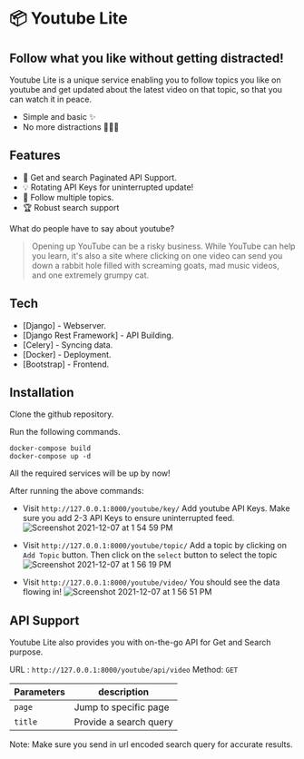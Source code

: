 # 📦 Youtube Lite
## Follow what you like without getting distracted!

Youtube Lite is a unique service enabling you to follow topics you like on youtube and get updated about the latest video on that topic, so that you can watch it in peace.

- Simple and basic ✨
- No more distractions 🧘🏼‍♂️

## Features

- 🚀 Get and search Paginated API Support.
- 💡 Rotating API Keys for uninterrupted update!
- 📝 Follow multiple topics.
- 🏆 Robust search support

What do people have to say about youtube?

> Opening up YouTube can be a risky business. While YouTube can help you learn, it's also a site where clicking on one video can send you down a rabbit hole filled with screaming goats, mad music videos, and one extremely grumpy cat.


## Tech

- [Django] - Webserver.
- [Django Rest Framework] - API Building.
- [Celery] - Syncing data.
- [Docker] - Deployment.
- [Bootstrap] - Frontend.


## Installation

Clone the github repository.

Run the following commands.

```
docker-compose build
docker-compose up -d
```
All the required services will be up by now!

After running the above commands:
- Visit `http://127.0.0.1:8000/youtube/key/`
        Add youtube API Keys. Make sure you add 2-3 API Keys to ensure uninterrupted feed.
![Screenshot 2021-12-07 at 1 54 59 PM](https://user-images.githubusercontent.com/13183316/144993132-0b67db03-72ae-45b9-8ed7-c4e0903ab030.png)

- Visit `http://127.0.0.1:8000/youtube/topic/`
        Add a topic by clicking on `Add Topic` button. Then click on the `select` button to select the topic
![Screenshot 2021-12-07 at 1 56 19 PM](https://user-images.githubusercontent.com/13183316/144993355-1cdb0638-fde2-4c61-a8ad-aa7071a561c4.png)

- Visit `http://127.0.0.1:8000/youtube/video/`
   You should see the data flowing in!
![Screenshot 2021-12-07 at 1 56 51 PM](https://user-images.githubusercontent.com/13183316/144993443-cc16bd11-3957-4db3-8306-1dcdd6d8e959.png)


## API Support

Youtube Lite also provides you with on-the-go API for Get and Search purpose.

URL : `http://127.0.0.1:8000/youtube/api/video`
Method: `GET`

| Parameters | description |
| ------ | ------ |
| `page` | Jump to specific page |
| `title` | Provide a search query |

Note: Make sure you send in url encoded search query for accurate results.
